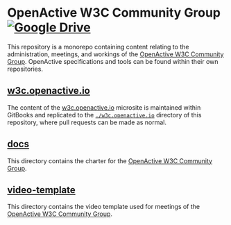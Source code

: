 # OpenActive W3C Community Group [![Google Drive](https://img.shields.io/badge/Google%20Drive-4285F4?logo=google-drive&logoColor=white)](https://drive.google.com/drive/folders/1SFlK8v7JrS7UjOcIdhDeCIJTltx7_Qoa?usp=sharing)

This repository is a monorepo containing content relating to the administration, meetings, and workings of the [OpenActive W3C Community Group](https://www.w3.org/community/openactive/). OpenActive specifications and tools can be found within their own repositories. 

## [w3c.openactive.io](./w3c.openactive.io)

The content of the [w3c.openactive.io](https://w3c.openactive.io) microsite is maintained within GitBooks and replicated to the [`./w3c.openactive.io`](./w3c.openactive.io) directory of this repository, where pull requests can be made as normal.

## [docs](./docs)

This directory contains the charter for the [OpenActive W3C Community Group](https://www.w3.org/community/openactive/).

## [video-template](./video-template)

This directory contains the video template used for meetings of the [OpenActive W3C Community Group](https://www.w3.org/community/openactive/).
